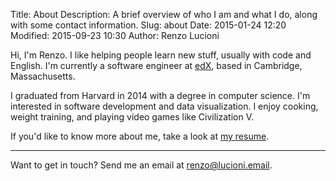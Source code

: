 Title: About
Description: A brief overview of who I am and what I do, along with some contact information.
Slug: about
Date: 2015-01-24 12:20
Modified: 2015-09-23 10:30
Author: Renzo Lucioni

Hi, I'm Renzo. I like helping people learn new stuff, usually with code and English. I'm currently a software engineer at [edX](https://www.edx.org/), based in Cambridge, Massachusetts.

I graduated from Harvard in 2014 with a degree in computer science. I'm interested in software development and data visualization. I enjoy cooking, weight training, and playing video games like Civilization V.

If you'd like to know more about me, take a look at <a class="resume" href="{filename}../pdfs/renzo-lucioni-resume.pdf" data-resume-id="pdf" data-no-instant>my resume</a>.

---

Want to get in touch? Send me an email at <a href="mailto:renzo@lucioni.email">renzo@lucioni.email</a>.
